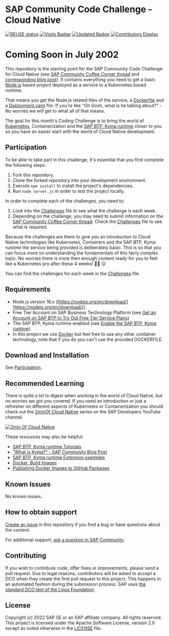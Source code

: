 # SAP Community Code Challenge - Cloud Native
[![REUSE status](https://api.reuse.software/badge/github.com/SAP-samples/sap-community-code-challenge-cloud-native)](https://api.reuse.software/info/github.com/SAP-samples/sap-community-code-challenge-cloud-native)
[![Visits Badge](https://badges.pufler.dev/visits/SAP-samples/sap-community-code-challenge-cloud-native)](https://badges.pufler.dev)
[![Updated Badge](https://badges.pufler.dev/updated/SAP-samples/sap-community-code-challenge-cloud-native)](https://badges.pufler.dev)
[![Contributors Display](https://badges.pufler.dev/contributors/SAP-samples/sap-community-code-challenge-cloud-native)](https://badges.pufler.dev)

# Coming Soon in July 2002

This repository is the starting point for the SAP Community Code Challenge for Cloud Native (see [SAP Community Coffee Corner thread]() and [corresponding blog post]()). It contains everything you need to get a basic [Node.js](https://nodejs.org/) based project deployed as a service to a Kubernetes based runtime.

That means you get the Node.js related files of the service, a [Dockerfile](https://docs.docker.com/engine/reference/builder/) and a [Deployment.yaml](https://kubernetes.io/docs/concepts/workloads/controllers/deployment/) file. If you're like "Oh Gosh, what is he talking about?" - No worries we will get to what all of that means.

The goal for this month's Coding Challenge is to bring the world of [Kubernetes](https://kubernetes.io), Containerization and the [SAP BTP, Kyma runtime](https://discovery-center.cloud.sap/serviceCatalog/kyma-runtime) closer to you so you have an easier start with the world of Cloud Native development.

## Participation

To be able to take part in this challenge, it's essential that you first complete the following steps:

1. Fork this repository.
1. Clone the forked repository into your development environment.
1. Execute `npm install` to install the project's dependencies.
1. Run `node server.js` in order to test the project locally.

In order to complete each of the challenges, you need to:

1. Look into the [Challenges](Challenges.md) file to see what the challenge is each week.
1. Depending on the challenge, you may need to submit information on the [SAP Community Coffee Corner thread](https://groups.community.sap.com/t5/coffee-corner/). Check the [Challenges](Challenges.md) file to see what is required.

Because the challenges are there to give you an introduction to Cloud Native technologies like Kubernetes, Containers and the SAP BTP, Kyma runtime the service being provided is deliberately basic. This is so that you can focus more on understanding the fundamentals of this fairly complex topic. No worries there is more then enough content ready for you to feel like a Kubernetes pro after these 4 weeks! 🧑‍💻 😉

You can find the challenges for each week in the [Challenges](Challenges.md) file.

## Requirements

* Node.js version 16.x ([https://nodejs.org/en/download/](https://nodejs.org/en/download/)).
* Free Tier Account on SAP Business Technology Platform (see [Get an Account on SAP BTP to Try Out Free Tier Service Plans](https://developers.sap.com/tutorials/btp-free-tier-account.html))
* The SAP BTP, Kyma runtime enabled (see [Enable the SAP BTP, Kyma runtime](https://developers.sap.com/tutorials/cp-kyma-getting-started.html)).
* In this project we use [Docker](https://www.docker.com) but feel free to use any other container technology, note that if you do you can't use the provided DOCKERFILE.

## Download and Installation

See [Participation](#participation).

## Recommended Learning

There is quite a lot to digest when working in the world of Cloud Native, but no worries we got you covered. If you need an introduction or just a refresher on different aspects of Kubernetes or Containerization you should check out the [2minOf Cloud Native](https://youtube.com/playlist?list=PL6RpkC85SLQCwaJ54TAAHMvSl5wpVPrai) series on the SAP Developers YouTube channel.

[![2min Of Cloud Native](https://user-images.githubusercontent.com/9074514/174777083-eec57898-f110-4151-b131-242c43c85dc5.jpg)](https://youtube.com/playlist?list=PL6RpkC85SLQCwaJ54TAAHMvSl5wpVPrai)

These resources may also be helpful:

* [SAP BTP, Kyma runtime Tutorials](https://developers.sap.com/tutorial-navigator.html?tag=software-product%3Atechnology-platform%2Fsap-business-technology-platform%2Fsap-btp-kyma-runtime)
* ["What is Kyma?" - SAP Community Blog Post](https://blogs.sap.com/2019/07/08/what-is-kyma/)
* [SAP BTP, Kyma runtime Extension examples](https://github.com/SAP-samples/kyma-runtime-extension-samples)
* [Docker, Build Images](https://docs.docker.com/language/nodejs/build-images/)
* [Publishing Docker Images to GitHub Packages](https://docs.github.com/en/actions/publishing-packages/publishing-docker-images)

## Known Issues

No known issues.

## How to obtain support

[Create an issue](https://github.com/SAP-samples/<repository-name>/issues) in this repository if you find a bug or have questions about the content.

For additional support, [ask a question in SAP Community](https://answers.sap.com/questions/ask.html).

## Contributing

If you wish to contribute code, offer fixes or improvements, please send a pull request. Due to legal reasons, contributors will be asked to accept a DCO when they create the first pull request to this project. This happens in an automated fashion during the submission process. SAP uses [the standard DCO text of the Linux Foundation](https://developercertificate.org/).

## License

Copyright (c) 2022 SAP SE or an SAP affiliate company. All rights reserved. This project is licensed under the Apache Software License, version 2.0 except as noted otherwise in the [LICENSE](LICENSE) file.
